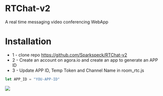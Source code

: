 # RTChat-v2
A real time messaging video conferencing WebApp

# Installation
* 1 - clone repo https://github.com/Sparkspeck/RTChat-v2
* 2 - Create an account on agora.io and create an app to generate an APP ID
* 3 - Update APP ID, Temp Token and Channel Name in room_rtc.js
```javascript
let APP_ID = "YOU-APP-ID"
```


<img src="./images/preview.png">  

